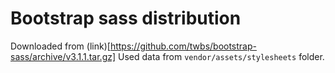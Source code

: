 # Bootstrap sass distribution 

Downloaded from (link)[https://github.com/twbs/bootstrap-sass/archive/v3.1.1.tar.gz]
Used data from `vendor/assets/stylesheets` folder.
